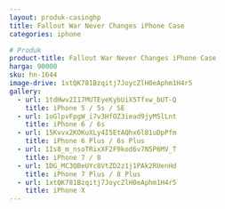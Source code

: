 ```yaml
---
layout: produk-casinghp
title: Fallout War Never Changes iPhone Case
categories: iphone

# Produk
product-title: Fallout War Never Changes iPhone Case
harga: 90000
sku: hn-1644
image-drive: 1xtQK781Bzqitj7JoycZlH0eAphm1H4r5
gallery:
  - url: 1tdHwv2I17MUTEyeKybUiX5Tfxw_bUT-Q
    title: iPhone 5 / 5s / SE
  - url: 1oGlpvFpgW_i7v3HfOZ3iead9jyMSlLnt
    title: iPhone 6 / 6s
  - url: 15Kvvx2KOKuXLy4I5EtAQhx6lB1uDpPfm
    title: iPhone 6 Plus / 6s Plus
  - url: 1Is8_m_nsoTRixXF2F9kod6v7N5P6MV_T
    title: iPhone 7 / 8
  - url: 1DG_MC3QBeUYc8VtZD2z1j1PAk2RUenHd
    title: iPhone 7 Plus / 8 Plus
  - url: 1xtQK781Bzqitj7JoycZlH0eAphm1H4r5
    title: iPhone X
---
```

